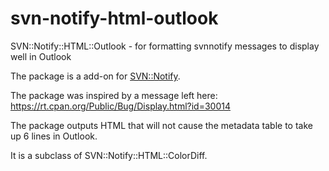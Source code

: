 svn-notify-html-outlook
=======================

SVN::Notify::HTML::Outlook - for formatting svnnotify messages to display well in Outlook

The package is a add-on for [SVN::Notify](https://github.com/theory/svn-notify).

The package was inspired by a message left here:
https://rt.cpan.org/Public/Bug/Display.html?id=30014

The package outputs HTML that will not cause the metadata table to take up 6 lines in Outlook.

It is a subclass of SVN::Notify::HTML::ColorDiff.
